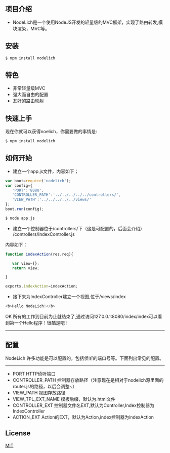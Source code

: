 ## 项目介绍
- NodeLich是一个使用NodeJS开发的轻量级的MVC框架，实现了路由转发,模块渲染，MVC等。


## 安装

```bash
$ npm install nodelich
```
## 特色

  * 非常轻量级MVC
  * 强大而自由的配置
  * 友好的路由映射

## 快速上手

现在你就可以获得noelich，你需要做的事情是:

```bash
$ npm install nodelich

```

## 如何开始

- 建立一个app.js文件，内容如下；

 ```js
var boot=require('nodelich');
var config={
	'PORT':'8080',
	'CONTROLLER_PATH':'../../../../../controllers/',
	'VIEW_PATH':'../../../../../views/'
};
boot.run(config);

```

```bash
$ node app.js

```

- 建立一个控制器位于/controllers/下（这是可配置的，后面会介绍）
/controllers/IndexController.js

内容如下：

 ```js
function indexAction(res,req){

	var view={};
	return view;

}

exports.indexAction=indexAction;

 ```
 - 接下来为IndexController建立一个视图,位于/views/index


 ```js
<b>Hello NodeLich!</b>

 ```

 OK 所有的工作到目前为止就结束了,通过访问127.0.0.1:8080/index/index可以看到第一个Hello程序！很酷是吧！

-----
## 配置

NodeLich 许多功能是可以配置的，包括侦听的端口号等。下面列出常见的配置。

----
- PORT 			    HTTP侦听端口	
- CONTROLLER_PATH   控制器存放路径（注意现在是相对于nodelich源里面的router.js的路径，以后会调整~）
- VIEW_PATH         视图存放路径
- VIEW_TPL_EXT_NAME 模板后缀，默认为.html文件
- CONTROLLER_EXT    控制器文件名EXT,默认为Controller,Index控制器为IndexController
- ACTION_EXT		Action的EXT，默认为Action,index控制器为indexAction

## License

  [MIT](LICENSE)







